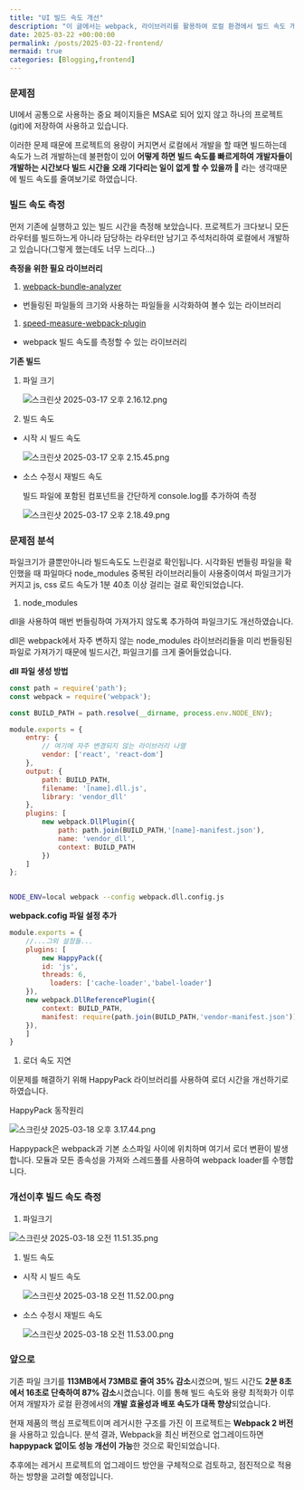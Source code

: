 ```yaml
---
title: "UI 빌드 속도 개선"
description: "이 글에서는 webpack, 라이브러리를 활용하여 로컬 환경에서 빌드 속도 개선 방법에 대하여 소개합니다."
date: 2025-03-22 +00:00:00
permalink: /posts/2025-03-22-frontend/
mermaid: true
categories: [Blogging,frontend]
---
```


### 문제점

UI에서 공통으로 사용하는 중요 페이지들은 MSA로 되어 있지 않고 하나의 프로젝트(git)에 저장하여 사용하고 있습니다.

이러한 문제 때문에 프로젝트의 용량이 커지면서 로컬에서 개발을 할 때면 빌드하는데 속도가 느려 개발하는데 불편함이 있어 **어떻게 하면 빌드 속도를 빠르게하여 개발자들이 개발하는 시간보다 빌드 시간을 오래 기다리는 일이 없게 할 수 있을까 🤔** 라는 생각때문에 빌드 속도를 줄여보기로 하였습니다.

### 빌드 속도 측정

먼저 기존에 실행하고 있는 빌드 시간을 측정해 보았습니다. 프로젝트가 크다보니 모든 라우터를 빌드하느게 아니라 담당하는 라우터만 남기고 주석처리하여 로컬에서 개발하고 있습니다(그렇게 했는데도 너무 느리다…)

**측정을 위한 필요 라이브러리**

1. [webpack-bundle-analyzer](https://www.npmjs.com/package/webpack-bundle-analyzer)
- 번들링된 파일들의 크기와 사용하는 파일들을 시각화하여 볼수 있는 라이브러리
1. [speed-measure-webpack-plugin](https://www.npmjs.com/package/speed-measure-webpack-plugin)
- webpack 빌드 속도를 측정할 수 있는 라이브러리

**기존 빌드**

1. 파일 크기

   ![스크린샷 2025-03-17 오후 2.16.12.png](/assets/img/frontend/2025-03-22-frontend-01.png)

2. 빌드 속도
  - 시작 시 빌드 속도

    ![스크린샷 2025-03-17 오후 2.15.45.png](/assets/img/frontend/2025-03-22-frontend-02.png)

  - 소스 수정시 재빌드 속도

    빌드 파일에 포함된 컴포넌트을 간단하게 console.log를 추가하여 측정

    ![스크린샷 2025-03-17 오후 2.18.49.png](/assets/img/frontend/2025-03-22-frontend-03.png)


### 문제점 분석

파일크기가 클뿐만아니라 빌드속도도 느린걸로 확인됩니다. 시각화된 번들링 파일을 확인했을 때 파일마다 node_modules 중복된 라이브러리들이 사용중이여서 파일크기가 커지고 js, css 로드 속도가 1분 40초 이상 걸리는 걸로 확인되었습니다.

1. node_modules

dll을 사용하여 매번 번들링하여 가져가지 않도록 추가하여 파일크기도 개선하였습니다.

dll은 webpack에서 자주 변하지 않는 node_modules 라이브러리들을 미리 번들링된 파일로 가져가기 때문에 빌드시간, 파일크기를 크게 줄어들었습니다.

**dll 파일 생성 방법**

```jsx
const path = require('path');
const webpack = require('webpack');

const BUILD_PATH = path.resolve(__dirname, process.env.NODE_ENV);

module.exports = {
	entry: {
		// 여기에 자주 변경되지 않는 라이브러리 나열
		vendor: ['react', 'react-dom']
	},
	output: {
		path: BUILD_PATH,
		filename: '[name].dll.js',
		library: 'vendor_dll'
	},
	plugins: [
		new webpack.DllPlugin({
			path: path.join(BUILD_PATH,'[name]-manifest.json'),
			name: 'vendor_dll',
			context: BUILD_PATH
		})
	]
};

```

```bash
 
NODE_ENV=local webpack --config webpack.dll.config.js
```

**webpack.cofig 파일 설정 추가**

```jsx
module.exports = {
	//...그외 설정들...
	plugins: [
		new HappyPack({
        id: 'js',
        threads: 6,
	      loaders: ['cache-loader','babel-loader']         
    }),
    new webpack.DllReferencePlugin({
        context: BUILD_PATH,
        manifest: require(path.join(BUILD_PATH,'vendor-manifest.json'))
    }),
	]
}
```

1. 로더 속도 지연

이문제를 해결하기 위해 HappyPack 라이브러리를 사용하여 로더 시간을 개선하기로 하였습니다.

HappyPack 동작원리

![스크린샷 2025-03-18 오후 3.17.44.png](/assets/img/frontend/2025-03-22-frontend-04.png)

Happypack은 webpack과 기본 소스파일 사이에 위치하며 여기서 로더 변환이 발생합니다. 모듈과 모든 종속성을 가져와 스레드풀를 사용하여 webpack loader를 수행합니다.

### 개선이후 빌드 속도 측정

1. 파일크기

![스크린샷 2025-03-18 오전 11.51.35.png](/assets/img/frontend/2025-03-22-frontend-05.png)

1. 빌드 속도
  - 시작 시 빌드 속도

    ![스크린샷 2025-03-18 오전 11.52.00.png](/assets/img/frontend/2025-03-22-frontend-06.png)

  - 소스 수정시 재빌드 속도

    ![스크린샷 2025-03-18 오전 11.53.00.png](/assets/img/frontend/2025-03-22-frontend-07.png)


### 앞으로

기존 파일 크기를 **113MB에서 73MB로 줄여 35% 감소**시켰으며, 빌드 시간도 **2분 8초에서 16초로 단축하여 87% 감소**시켰습니다. 이를 통해 빌드 속도와 용량 최적화가 이루어져 개발자가 로컬 환경에서의 **개발 효율성과 배포 속도가 대폭 향상**되었습니다.

현재 제품의 핵심 프로젝트이며 레거시한 구조를 가진 이 프로젝트는 **Webpack 2 버전**을 사용하고 있습니다. 분석 결과, Webpack을 최신 버전으로 업그레이드하면 **happypack 없이도 성능 개선이 가능**한 것으로 확인되었습니다.

추후에는 레거시 프로젝트의 업그레이드 방안을 구체적으로 검토하고, 점진적으로 적용하는 방향을 고려할 예정입니다.
